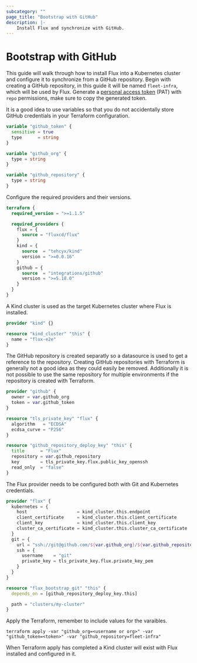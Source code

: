 ```yaml
---
subcategory: ""
page_title: "Bootstrap with GitHub"
description: |-
    Install Flux and synchronize with GitHub.
---
```


# Bootstrap with GitHub

This guide will walk through how to install Flux into a Kubernetes cluster and configure it to synchronize from a GitHub repository. Begin with creating a GitHub repository, in this guide it will be named `fleet-infra`, which will be used by Flux.
Generate a [personal access token](https://docs.github.com/en/authentication/keeping-your-account-and-data-secure/creating-a-personal-access-token) (PAT) with `repo` permissions, make sure to copy the generated token.

It is a good idea to use variables so that you do not accidentally store GitHub credentials in your Terraform configuration.

```terraform
variable "github_token" {
  sensitive = true
  type      = string
}

variable "github_org" {
  type = string
}

variable "github_repository" {
  type = string
}
```

Configure the required providers and their versions.

```terraform
terraform {
  required_version = ">=1.1.5"

  required_providers {
    flux = {
      source = "fluxcd/flux"
    }
    kind = {
      source  = "tehcyx/kind"
      version = ">=0.0.16"
    }
    github = {
      source  = "integrations/github"
      version = ">=5.18.0"
    }
  }
}
```

A Kind cluster is used as the target Kubernetes cluster where Flux is installed.

```terraform
provider "kind" {}

resource "kind_cluster" "this" {
  name = "flux-e2e"
}
```

The GitHub repository is created separatly so a datasource is used to get a reference to the repository. Creating GitHub repositories with Terraform is generally not a good idea as they could easily be removed. Additionally it is not possible to use the same repository for multiple environments if the repository is created with Terraform.
	
```terraform
provider "github" {
  owner = var.github_org
  token = var.github_token
}

resource "tls_private_key" "flux" {
  algorithm   = "ECDSA"
  ecdsa_curve = "P256"
}

resource "github_repository_deploy_key" "this" {
  title      = "Flux"
  repository = var.github_repository
  key        = tls_private_key.flux.public_key_openssh
  read_only  = "false"
}
```

The Flux provider needs to be configured both with Git and Kubernetes credentials. 

```terraform
provider "flux" {
  kubernetes = {
    host                   = kind_cluster.this.endpoint
    client_certificate     = kind_cluster.this.client_certificate
    client_key             = kind_cluster.this.client_key
    cluster_ca_certificate = kind_cluster.this.cluster_ca_certificate
  }
  git = {
    url = "ssh://git@github.com/${var.github_org}/${var.github_repository}.git"
    ssh = {
      username    = "git"
      private_key = tls_private_key.flux.private_key_pem
    }
  }
}

resource "flux_bootstrap_git" "this" {
  depends_on = [github_repository_deploy_key.this]

  path = "clusters/my-cluster"
}
```

Apply the Terraform, remember to include values for the varaibles.

```hcl
terraform apply -var "github_org=<username or org>" -var "github_token=<token>" -var "github_repository=fleet-infra"
```

When Terraform apply has completed a Kind cluster will exist with Flux installed and configured in it.
